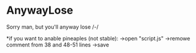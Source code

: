 # AnywayLose
Sorry man, but you'll anyway lose /-/

*if you want to anable pineaples (not stable):
->open "script.js"
->remowe comment from 38 and 48-51 lines
->save
